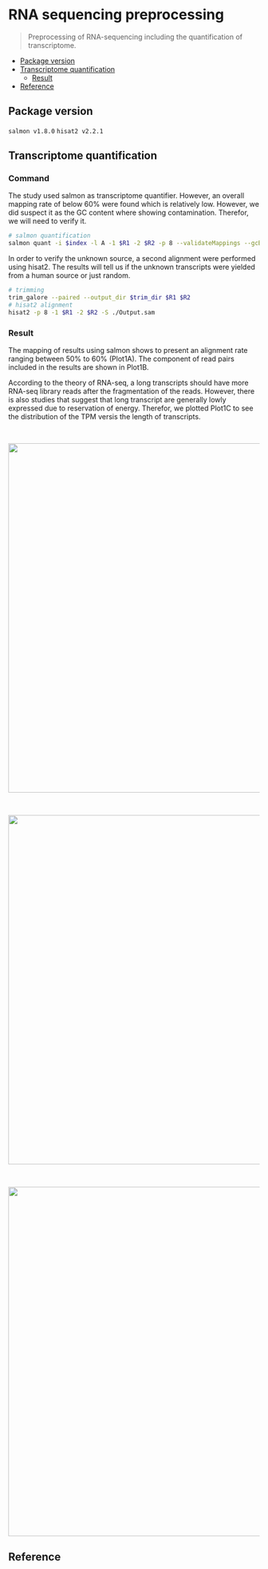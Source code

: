 # RNA sequencing preprocessing
> Preprocessing of RNA-sequencing including the quantification of transcriptome.

* [Package version](#package-version)
* [Transcriptome quantification](#transcriptome-quantification)
    + [Result](#result)
* [Reference](#reference)

## Package version
`salmon v1.8.0`
`hisat2 v2.2.1`

## Transcriptome quantification

### Command
The study used salmon as transcriptome quantifier. However, an overall mapping rate of below 60% were found which is relatively low. However, we did suspect it as the GC content where showing contamination. Therefor, we will need to verify it.

```sh
# salmon quantification
salmon quant -i $index -l A -1 $R1 -2 $R2 -p 8 --validateMappings --gcBias --seqBias --recoverOrphans -o $output
```

In order to verify the unknown source, a second alignment were performed using hisat2. The results will tell us if the unknown transcripts were yielded from a human source or just random.

```sh
# trimming
trim_galore --paired --output_dir $trim_dir $R1 $R2
# hisat2 alignment
hisat2 -p 8 -1 $R1 -2 $R2 -S ./Output.sam
```

### Result

The mapping of results using salmon shows to present an alignment rate ranging between 50% to 60% (Plot1A). The component of read pairs included in the results are shown in Plot1B. 

According to the theory of RNA-seq, a long transcripts should have more RNA-seq library reads after the fragmentation of the reads. However, there is also studies that suggest that long transcript are generally lowly expressed due to reservation of energy. Therefor, we plotted Plot1C to see the distribution of the TPM versis the length of transcripts.

<br />
<p align="center">
  <img width="700" src="https://user-images.githubusercontent.com/87715781/226977234-e7b263d8-9fe3-48dd-b8f7-ffaeb06402c3.png">
</p>


<br />
<p align="center">
  <img width="700" src="https://user-images.githubusercontent.com/87715781/226977429-4cb2730d-935a-4315-8bf5-45208c6b444a.png">
</p>

<br />
<p align="center">
  <img width="700" src="https://user-images.githubusercontent.com/87715781/226977549-b20162d2-1b8d-4e6a-9f0c-fc32d04e0b76.png">
</p>

## Reference
